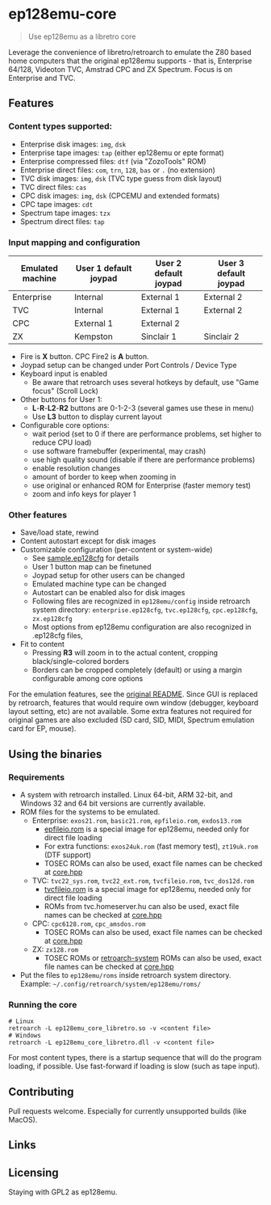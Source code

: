 # ep128emu-core
> Use ep128emu as a libretro core

Leverage the convenience of libretro/retroarch to emulate the Z80 based home 
computers that the original ep128emu supports - that is, Enterprise 64/128, 
Videoton TVC, Amstrad CPC and ZX Spectrum. Focus is on Enterprise and TVC.

## Features

### Content types supported:
* Enterprise disk images: `img`, `dsk`
* Enterprise tape images: `tap` (either ep128emu or epte format)
* Enterprise compressed files: `dtf` (via "ZozoTools" ROM)
* Enterprise direct files: `com`, `trn`, `128`, `bas` or `.` (no extension)
* TVC disk images: `img`, `dsk` (TVC type guess from disk layout)
* TVC direct files: `cas`
* CPC disk images: `img`, `dsk` (CPCEMU and extended formats)
* CPC tape images: `cdt`
* Spectrum tape images: `tzx`
* Spectrum direct files: `tap`

### Input mapping and configuration
| Emulated machine | User 1 default joypad | User 2 default joypad | User 3 default joypad |
| ---------------- | ------ | ------ | ------ |
| Enterprise | Internal | External 1 | External 2 |
| TVC | Internal | External 1 |  External 2 |
| CPC | External 1 | External 2 | |
| ZX | Kempston | Sinclair 1 | Sinclair 2 |

* Fire is **X** button. CPC Fire2 is **A** button.
* Joypad setup can be changed under Port Controls / Device Type
* Keyboard input is enabled
  * Be aware that retroarch uses several hotkeys by default, use "Game focus" (Scroll Lock)
* Other buttons for User 1:
  * **L**-**R**-**L2**-**R2** buttons are 0-1-2-3 (several games use these in menu)
  * Use **L3** button to display current layout
* Configurable core options:
  * wait period (set to 0 if there are performance problems, set higher to reduce CPU load)
  * use software framebuffer (experimental, may crash)
  * use high quality sound (disable if there are performance problems)
  * enable resolution changes
  * amount of border to keep when zooming in
  * use original or enhanced ROM for Enterprise (faster memory test)
  * zoom and info keys for player 1

### Other features
* Save/load state, rewind
* Content autostart except for disk images
* Customizable configuration (per-content or system-wide)
  * See [sample.ep128cfg](core/sample.ep128cfg) for details
  * User 1 button map can be finetuned
  * Joypad setup for other users can be changed
  * Emulated machine type can be changed
  * Autostart can be enabled also for disk images
  * Following files are recognized in `ep128emu/config` inside retroarch system directory: `enterprise.ep128cfg`, `tvc.ep128cfg`, `cpc.ep128cfg`, `zx.ep128cfg`
  * Most options from ep128emu configuration are also recognized in .ep128cfg files,
* Fit to content
  * Pressing **R3** will zoom in to the actual content, cropping black/single-colored borders
  * Borders can be cropped completely (default) or using a margin configurable among core options

For the emulation features, see the [original README](README). Since GUI is replaced by retroarch, features that would require own window (debugger, keyboard layout setting, etc) are not available. Some extra features not required for original games are also excluded (SD card, SID, MIDI, Spectrum emulation card for EP, mouse).

## Using the binaries

### Requirements

* A system with retroarch installed. Linux 64-bit, ARM 32-bit, and Windows 32 and 64 bit versions are currently available.
* ROM files for the systems to be emulated.
  * Enterprise: `exos21.rom`, `basic21.rom`, `epfileio.rom`, `exdos13.rom`
    * [epfileio.rom](roms/epfileio.rom) is a special image for ep128emu, needed only for direct file loading
    * For extra functions: `exos24uk.rom` (fast memory test), `zt19uk.rom` (DTF support)
    * TOSEC ROMs can also be used, exact file names can be checked at [core.hpp](core/core.hpp)
  * TVC: `tvc22_sys.rom`, `tvc22_ext.rom`, `tvcfileio.rom`, `tvc_dos12d.rom`
    * [tvcfileio.rom](roms/tvcfileio.rom) is a special image for ep128emu, needed only for direct file loading
    * ROMs from tvc.homeserver.hu can also be used, exact file names can be checked at [core.hpp](core/core.hpp)
  * CPC: `cpc6128.rom`, `cpc_amsdos.rom`
    * TOSEC ROMs can also be used, exact file names can be checked at [core.hpp](core/core.hpp)
  * ZX: `zx128.rom`
    * TOSEC ROMs or [retroarch-system](https://github.com/Abdess/retroarch_system/tree/libretro/Sinclair%20-%20ZX%20Spectrum) ROMs can also be used, exact file names can be checked at [core.hpp](core/core.hpp)
* Put the files to `ep128emu/roms` inside retroarch system directory. Example: `~/.config/retroarch/system/ep128emu/roms/`

### Running the core
```shell
# Linux
retroarch -L ep128emu_core_libretro.so -v <content file>
# Windows
retroarch -L ep128emu_core_libretro.dll -v <content file>
```
For most content types, there is a startup sequence that will do the program loading, if possible. Use fast-forward if loading is slow (such as tape input).


## Contributing

Pull requests welcome. Especially for currently unsupported builds (like MacOS).

## Links


## Licensing

Staying with GPL2 as ep128emu.
